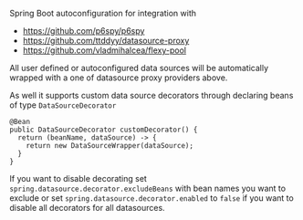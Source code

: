 Spring Boot autoconfiguration for integration with 
* https://github.com/p6spy/p6spy
* https://github.com/ttddyy/datasource-proxy
* https://github.com/vladmihalcea/flexy-pool

All user defined or autoconfigured data sources will be automatically wrapped with a one of datasource proxy providers above.

As well it supports custom data source decorators through declaring beans of type `DataSourceDecorator`
```
@Bean
public DataSourceDecorator customDecorator() {
  return (beanName, dataSource) -> {
    return new DataSourceWrapper(dataSource);
  }
}
```

If you want to disable decorating set `spring.datasource.decorator.excludeBeans` with bean names you want to exclude or set `spring.datasource.decorator.enabled` to `false` if you want to disable all decorators for all datasources.
